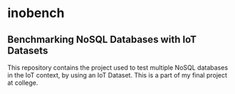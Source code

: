 # inobench
## Benchmarking NoSQL Databases with IoT Datasets

This repository contains the project used to test multiple NoSQL databases in the IoT context, by using an IoT Dataset.
This is a part of my final project at college.

